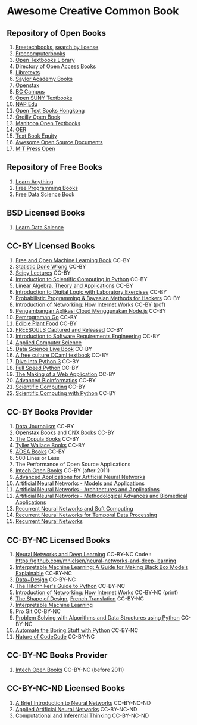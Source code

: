 # Awesome Creative Common Book

## Repository of Open Books
1. [Freetechbooks](https://www.freetechbooks.com/), [search by license](https://www.freetechbooks.com/licenses?page=1)
2. [Freecomputerbooks](http://freecomputerbooks.com/)
3. [Open Textbooks Library](https://open.umn.edu/opentextbooks)
4. [Directory of Open Access Books](https://www.doabooks.org/)
5. [Libretexts](https://libretexts.org/)
6. [Saylor Academy Books](https://www.saylor.org/books/)
7. [Openstax](https://openstax.org/)
8. [BC Campus](https://open.bccampus.ca/browse-our-collection/find-open-textbooks/)
9. [Open SUNY Textbooks](https://textbooks.opensuny.org/)
10. [NAP Edu](https://www.nap.edu/)
11. [Open Text Books Hongkong](http://www.opentextbooks.org.hk/)
12. [Oreilly Open Book](https://www.oreilly.com/openbook/)
13. [Manitoba Open Textbooks](https://openedmb.ca/find-open-textbooks/)
14. [OER](https://www.oercommons.org/hubs/open-textbooks)
15. [Text Book Equity](https://www.textbookequity.org/)
16. [Awesome Open Source Documents](https://github.com/hubtee/awesome-opensource-documents)
17. [MIT Press Open](https://mitpress.mit.edu/mit-press-open)

## Repository of Free Books
1. [Learn Anything](https://github.com/learn-anything/books)
2. [Free Programming Books](https://github.com/EbookFoundation/free-programming-books)
3. [Free Data Science Book](https://www.learndatasci.com/free-data-science-books/)

## BSD Licensed Books
1. [Learn Data Science](https://github.com/nborwankar/LearnDataScience)

## CC-BY Licensed Books
1. [Free and Open Machine Learning Book](https://freeandopenmachinelearning.readthedocs.io/en/latest/#) CC-BY
2. [Statistic Done Wrong](https://www.statisticsdonewrong.com/) CC-BY
3. [Scipy Lectures](http://scipy-lectures.org/) CC-BY
4. [Introduction to Scientific Computing in Python](https://github.com/jrjohansson/scientific-python-lectures) CC-BY
5. [Linear Algebra, Theory and Applications](https://www.textbookequity.org/linear-algebra-theory-and-applications/) CC-BY
6. [Introduction to Digital Logic with Laboratory Exercises](https://www.freetechbooks.com/introduction-to-digital-logic-with-laboratory-exercises-t1318.html) CC-BY
7. [Probabilistic Programming & Bayesian Methods for Hackers](http://camdavidsonpilon.github.io/Probabilistic-Programming-and-Bayesian-Methods-for-Hackers/) CC-BY
8. [Introduction of Networking: How Internet Works](http://www.net-intro.com/) CC-BY (pdf)
9. [Pengambangan Aplikasi Cloud Menggunakan Node.js](https://github.com/bpdp/buku-cloud-nodejs) CC-BY
3. [Pemrograman Go](https://github.com/wi-rg/buku--go-cloud) CC-BY
4. [Edible Plant Food](https://github.com/projeduc/edible-plants-book) CC-BY
5. [FREESOULS Captured and Released](https://github.com/freesouls-cc/freesouls.cc) CC-BY
6. [Introduction to Software Requirements Engineering](https://github.com/lunduniversity/reqeng-book) CC-BY
7. [Applied Computer Science](https://github.com/wjholden/Applied-Computer-Science)
6. [Data Science Live Book](https://github.com/pablo14/data-science-live-book) CC-BY
7. [A free culture OCaml textbook](https://ocaml-book.baturin.org/) CC-BY
8. [Dive Into Python 3](https://diveintopython3.net/) CC-BY
9. [Full Speed Python](https://github.com/joaoventura/full-speed-python/releases/) CC-BY
10. [The Making of a Web Application](https://odinuv.cz/) CC-BY
11. [Advanced Bioinformatics](https://github.com/ThorntonLab/ComputerSkills4GradStudents) CC-BY
12. [Scientific Computing](https://www.math.ust.hk/~machas/scientific-computing.pdf) CC-BY
13. [Scientific Computing with Python](https://github.com/jrjohansson/scientific-python-lectures) CC-BY

## CC-BY Books Provider
1. [Data Journalism](https://datajournalism.com/) CC-BY
2. [Openstax Books](https://openstax.org/) and [CNX Books](https://cnx.org/) CC-BY
3. [The Copula Books](https://cupola.gettysburg.edu/oer/) CC-BY
4. [Tyller Wallace Books](http://www.wallace.ccfaculty.org/book/book.html) CC-BY
5. [AOSA Books](http://aosabook.org/en/index.html) CC-BY
  1. 500 Lines or Less
  2. The Performance of Open Source Applications
6. [Intech Open Books](https://www.intechopen.com/) CC-BY (after 2011)
  1. [Advanced Applications for Artificial Neural Networks](https://www.intechopen.com/books/advanced-applications-for-artificial-neural-networks)
  2. [Artificial Neural Networks - Models and Applications](https://www.intechopen.com/books/artificial-neural-networks-models-and-applications)
  3. [Artificial Neural Networks - Architectures and Applications](https://www.intechopen.com/books/artificial-neural-networks-models-and-applications)
  4. [Artificial Neural Networks - Methodological Advances and Biomedical Applications](https://www.intechopen.com/books/artificial-neural-networks-methodological-advances-and-biomedical-applications)
  5.  [Recurrent Neural Networks and Soft Computing](https://www.intechopen.com/books/recurrent-neural-networks-and-soft-computing)
  6. [Recurrent Neural Networks for Temporal Data Processing](https://www.intechopen.com/books/recurrent-neural-networks-for-temporal-data-processing)
  7. [Recurrent Neural Networks](https://www.intechopen.com/books/recurrent_neural_networks)

## CC-BY-NC Licensed Books
1. [Neural Networks and Deep Learning](http://neuralnetworksanddeeplearning.com/) CC-BY-NC
Code : https://github.com/mnielsen/neural-networks-and-deep-learning
2. [Interpretable Machine Learning: A Guide for Making Black Box Models Explainable](https://christophm.github.io/interpretable-ml-book/) CC-BY-NC
3. [Data+Design](https://github.com/infoactive/data-design/) CC-BY-NC
4. [The Hitchhiker's Guide to Python](https://docs.python-guide.org/) CC-BY-NC
5. [Introduction of Networking: How Internet Works](http://www.net-intro.com/) CC-BY-NC (print)
6. [The Shape of Design](https://shapeofdesignbook.com/), [French Translation](https://github.com/eric-brechemier/the-shape-of-design-french-translation) CC-BY-NC
7. [Interpretable Machine Learning](https://christophm.github.io/interpretable-ml-book/)
8. [Pro Git](https://git-scm.com/book/en/v2) CC-BY-NC
9. [Problem Solving with Algorithms and Data Structures using Python](https://runestone.academy/runestone/books/published/pythonds/index.html) CC-BY-NC
10. [Automate the Boring Stuff with Python](https://automatetheboringstuff.com/) CC-BY-NC
11. [Nature of Code](https://natureofcode.com/book/)[Code](https://github.com/nature-of-code) CC-BY-NC

## CC-BY-NC Books Provider
1. [Intech Open Books](https://www.intechopen.com/) CC-BY-NC (before 2011)

## CC-BY-NC-ND Licensed Books
1. [A Brief Introduction to Neural Networks](http://www.dkriesel.com/en/science/neural_networks) CC-BY-NC-ND
2. [Applied Artificial Neural Networks](https://www.mdpi.com/books/pdfview/book/236) CC-BY-NC-ND
3. [Computational and Inferential Thinking](https://www.inferentialthinking.com/chapters/intro) CC-BY-NC-ND
